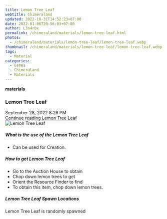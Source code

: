 ```yaml
---
title: Lemon Tree Leaf
webtitle: Chimeraland
updated: 2022-10-31T14:52:23+07:00
date: 2022-01-06T20:56:03+07:00
author: L3n4r0x
permalink: /chimeraland/materials/lemon-tree-leaf.html
photos:
  - /chimeraland/materials/lemon-tree-leaf/lemon-tree-leaf.webp
thumbnail: /chimeraland/materials/lemon-tree-leaf/lemon-tree-leaf.webp
tags:
  - Material
categories:
  - Games
  - Chimeraland
  - Materials
---
```


<section id="bootstrap-wrapper"><link rel="stylesheet" href="https://cdn.statically.io/gh/dimaslanjaka/Web-Manajemen/40ac3225/css/bootstrap-4.5-wrapper.css"/><div class="row g-0 border rounded overflow-hidden flex-md-row mb-4 shadow-sm position-relative"><div class="col p-4 d-flex flex-column position-static"><strong class="d-inline-block mb-2 text-success">materials</strong><h3 class="mb-0">Lemon Tree Leaf</h3><div class="mb-1 text-muted">September 28, 2022 8:26 PM</div><a href="#" class="stretched-link d-none">Continue reading Lemon Tree Leaf</a></div><div class="col-auto d-none d-lg-block"><img src="/chimeraland/materials/lemon-tree-leaf/lemon-tree-leaf.webp" alt="Lemon Tree Leaf"/></div></div><div class="row"><div class="col-lg-6 col-12 mb-2"><div class="card"><div class="card-body"><h5 class="card-title">What is the use of the Lemon Tree Leaf</h5><div class="card-text"><ul><li>Can be used for Creation.</li></ul></div></div></div></div><div class="col-lg-6 col-12 mb-2"><div class="card"><div class="card-body"><h5 class="card-title">How to get Lemon Tree Leaf</h5><div class="card-text"><ul><li>Go to the Auction House to obtain</li><li>Chop down lemon trees to get</li><li>Orient the Resource Finder to find</li><li>To obtain this item, chop down lemon trees.</li></ul></div></div></div></div><div class="col-12 mb-2"><h5>Lemon Tree Leaf Spawn Locations</h5><p>Lemon Tree Leaf is randomly spawned</p></div></div></section>